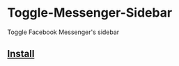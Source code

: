 # Toggle-Messenger-Sidebar
Toggle Facebook Messenger's sidebar
## [Install](https://github.com/habeebweeb/ToggleMessengerSidebar/raw/master/ToggleMessengerSidebar.user.js)
